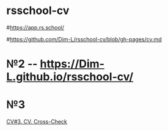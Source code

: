 # rsschool-cv
#https://app.rs.school/

#https://github.com/Dim-L/rsschool-cv/blob/gh-pages/cv.md

# №2 -- https://Dim-L.github.io/rsschool-cv/

# №3
[CV#3. CV. Cross-Check](https://Dim-L.github.io/rsschool-cv/)
